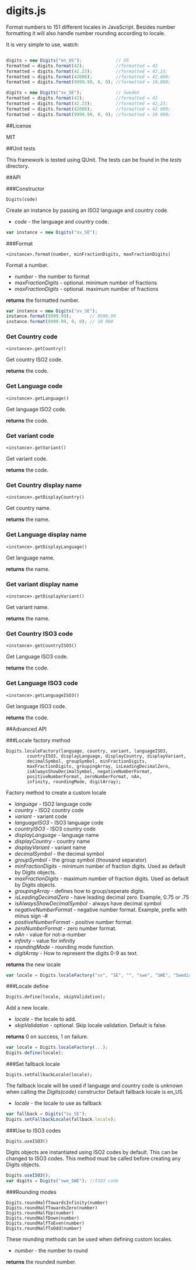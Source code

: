 # digits.js
Format numbers to 151 different locales in JavaScript. Besides number formatting it will also handle number rounding according to locale.

It is very simple to use, watch:

```javascript

digits = new Digits("en_US");             // US
formatted = digits.format(42);            //formatted = 42
formatted = digits.format(42.23);         //formatted = 42.23;
formatted = digits.format(42000);         //formatted = 42,000;
formatted = digits.format(9999.99, 0, 0); //formatted = 10,000;

digits = new Digits("sv_SE");             // Sweden
formatted = digits.format(42);            //formatted = 42
formatted = digits.format(42.23);         //formatted = 42,23;
formatted = digits.format(42000);         //formatted = 42 000;
formatted = digits.format(9999.99, 0, 0); //formatted = 10 000;
```

##License

MIT

##Unit tests

This framework is tested using QUnit. The tests can be found in the _tests_ directory.

##API

###Constructor

```
Digits(code)
```

Create an instance by passing an ISO2 language and country code.

* _code_ - the language and country code.

```javascript
var instance = new Digits("sv_SE");
```

###Format

```
<instance>.format(number, minFractionDigits, maxFractionDigits)
```

Format a number. 

- _number_ - the number to format
- _maxFractionDigits_ - optional. minimum number of fractions
- _maxFractionDigits_ - optional. maximum number of fractions

__returns__ the formatted number.

```javascript
var instance = new Digits("sv_SE");
instance.format(9999.99);       // 9999,99
instance.format(9999.99, 0, 0); // 10 000
```

### Get Country code

```
<instance>.getCountry()
```

Get country ISO2 code.

__returns__ the code.

### Get Language code

```
<instance>.getLanguage()
```

Get language ISO2 code.

__returns__ the code.

### Get variant code

```
<instance>.getVariant()
```

Get variant code.

__returns__ the code.

### Get Country display name

```
<instance>.getDisplayCountry()
```

Get country name.

__returns__ the name.

### Get Language display name

```
<instance>.getDisplayLanguage()
```

Get language name.

__returns__ the name.

### Get variant display name

```
<instance>.getDisplayVariant()
```

Get variant name.

__returns__ the name.

### Get Country ISO3 code

```
<instance>.getCountryISO3()
```

Get Language ISO3 code.

__returns__ the code.

### Get Language ISO3 code

```
<instance>.getLanguageISO3()
```

Get language ISO3 code.

__returns__ the code.


##Advanced API

###Locale factory method

```
Digits.localeFactory(language, country, variant, languageISO3, 
		countryISO3, displayLanguage, displayCountry, displayVariant,
		decimalSymbol, groupSymbol, minFractionDigits, 
		maxFractionDigits, groupingArray, isLeadingDecimalZero, 
		isAlwaysShowDecimalSymbol, negativeNumberFormat, 
		positiveNumberFormat, zeroNumberFormat, nAn, 
		infinity, roundingMode, digitArray);
```

Factory method to create a custom locale

- _language_ - ISO2 language code
- _country_ - ISO2 country code
- _variant_ - variant code
- _languageISO3_ - ISO3 language code
- _countryISO3_ - ISO3 country code
- _displayLanguage_ - language name
- _displayCountry_ - country name
- _displayVariant_ - variant name
- _decimalSymbol_ - the decimal symbol
- _groupSymbol_ - the group symbol (thousand separator)
- _minFractionDigits_ - minimum number of fraction digits. Used as default by Digits objects.
- _maxFractionDigits_ - maximum number of fraction digits. Used as default by Digits objects.
- _groupingArray_ - defines how to group/seperate digits.
- _isLeadingDecimalZero_ - have leading decimal zero. Example, 0.75 or .75
- _isAlwaysShowDecimalSymbol_ - always have decimal symbol
- _negativeNumberFormat_ - negative number format. Example, prefix with minus sign -#
- _positiveNumberFormat_ - positive number format.
- _zeroNumberFormat_ - zero number format.
- _nAn_ - value for not-a-number
- _infinity_ - value for infinity
- _roundingMode_ - rounding mode function.
- _digitArray_ - How to represent the digits 0-9 as text.

__returns__ the new locale

```javascript
var locale = Digits.localeFactory("sv", "SE", "", "swe", "SWE", "Swedish", "Sweden", "", ",", "\u00a0", 0, 3, [3], true, false, "-#", "#", "#", "\ufffd", "\u221e", Digits.roundHalfToEven, [0,1,2,3,4,5,6,7,8,9]);
```

###Locale define

```
Digits.define(locale, skipValidation);
```

Add a new locale.

- _locale_ - the locale to add.
- _skipValidation_ - optional. Skip locale validation. Default is false.

__returns__ 0 on success, 1 on failure.

```javascript
var locale = Digits.localeFactory(...);
Digits.define(locale);
```

###Set fallback locale

```
Digits.setFallbackLocale(locale);
```

The fallback locale will be used if language and country code is unknown when calling the _Digits(code)_ constructor
Default fallback locale is en_US

- _locale_ - the locale to use as fallback

```javascript
var fallback = Digits("sv_SE");
Digits.setFallbackLocale(fallback.locale);
```

###Use to ISO3 codes

```
Digits.useISO3()
```

Digits objects are instantiated using ISO2 codes by default. This can be changed to ISO3 codes.
This method must be called before creating any Digits objects.

```javascript
Digits.useISO3();
var digits = Digits("swe_SWE"); //ISO3 code
```

###Rounding modes

```
Digits.roundHalfTowardsInfinity(number)
Digits.roundHalfTowardsZero(number)
Digits.roundHalfUp(number)
Digits.roundHalfDown(number)
Digits.roundHalfToEven(number)
Digits.roundHalfToOdd(number)
```

These rounding methods can be used when defining custom locales.

- _number_ - the number to round

__returns__ the rounded number.
